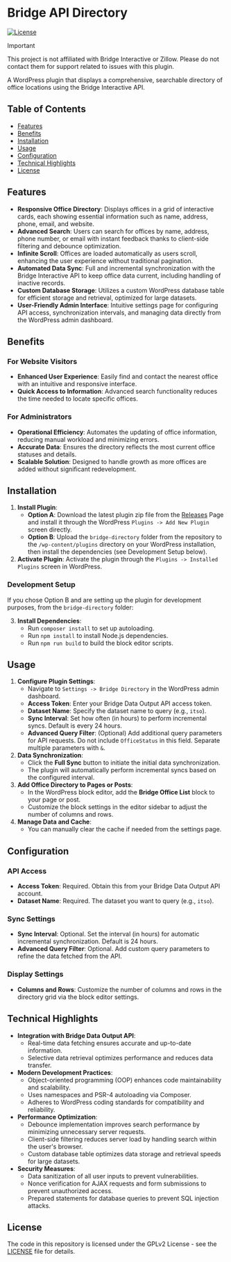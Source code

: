 # Bridge API Directory

[![License](https://img.shields.io/badge/license-GPLv2-green.svg)](LICENSE)

> [!IMPORTANT]
> This project is not affiliated with Bridge Interactive or Zillow. Please do not contact them for support related to issues with this plugin.

A WordPress plugin that displays a comprehensive, searchable directory of office locations using the Bridge Interactive API.

## Table of Contents

- [Features](#features)
- [Benefits](#benefits)
- [Installation](#installation)
- [Usage](#usage)
- [Configuration](#configuration)
- [Technical Highlights](#technical-highlights)
- [License](#license)

## Features

- **Responsive Office Directory**: Displays offices in a grid of interactive cards, each showing essential information such as name, address, phone, email, and website.
- **Advanced Search**: Users can search for offices by name, address, phone number, or email with instant feedback thanks to client-side filtering and debounce optimization.
- **Infinite Scroll**: Offices are loaded automatically as users scroll, enhancing the user experience without traditional pagination.
- **Automated Data Sync**: Full and incremental synchronization with the Bridge Interactive API to keep office data current, including handling of inactive records.
- **Custom Database Storage**: Utilizes a custom WordPress database table for efficient storage and retrieval, optimized for large datasets.
- **User-Friendly Admin Interface**: Intuitive settings page for configuring API access, synchronization intervals, and managing data directly from the WordPress admin dashboard.

## Benefits

### For Website Visitors

- **Enhanced User Experience**: Easily find and contact the nearest office with an intuitive and responsive interface.
- **Quick Access to Information**: Advanced search functionality reduces the time needed to locate specific offices.

### For Administrators

- **Operational Efficiency**: Automates the updating of office information, reducing manual workload and minimizing errors.
- **Accurate Data**: Ensures the directory reflects the most current office statuses and details.
- **Scalable Solution**: Designed to handle growth as more offices are added without significant redevelopment.

## Installation

1. **Install Plugin**:
   - **Option A**: Download the latest plugin zip file from the [Releases](releases/) Page and install it through the WordPress `Plugins -> Add New Plugin` screen directly.
   - **Option B**: Upload the `bridge-directory` folder from the repository to the `/wp-content/plugins` directory on your WordPress installation, then install the dependencies (see Development Setup below).
2. **Activate Plugin**: Activate the plugin through the `Plugins -> Installed Plugins` screen in WordPress.

### Development Setup

If you chose Option B and are setting up the plugin for development purposes, from the `bridge-directory` folder:

3. **Install Dependencies**:
   - Run `composer install` to set up autoloading.
   - Run `npm install` to install Node.js dependencies.
   - Run `npm run build` to build the block editor scripts.

## Usage

1. **Configure Plugin Settings**:
   - Navigate to `Settings -> Bridge Directory` in the WordPress admin dashboard.
   - **Access Token**: Enter your Bridge Data Output API access token.
   - **Dataset Name**: Specify the dataset name to query (e.g., `itso`).
   - **Sync Interval**: Set how often (in hours) to perform incremental syncs. Default is every 24 hours.
   - **Advanced Query Filter**: (Optional) Add additional query parameters for API requests. Do not include `OfficeStatus` in this field. Separate multiple parameters with `&`.
2. **Data Synchronization**:
   - Click the **Full Sync** button to initiate the initial data synchronization.
   - The plugin will automatically perform incremental syncs based on the configured interval.
3. **Add Office Directory to Pages or Posts**:
   - In the WordPress block editor, add the **Bridge Office List** block to your page or post.
   - Customize the block settings in the editor sidebar to adjust the number of columns and rows.
4. **Manage Data and Cache**:
   - You can manually clear the cache if needed from the settings page.

## Configuration

### API Access

- **Access Token**: Required. Obtain this from your Bridge Data Output API account.
- **Dataset Name**: Required. The dataset you want to query (e.g., `itso`).

### Sync Settings

- **Sync Interval**: Optional. Set the interval (in hours) for automatic incremental synchronization. Default is 24 hours.
- **Advanced Query Filter**: Optional. Add custom query parameters to refine the data fetched from the API.

### Display Settings

- **Columns and Rows**: Customize the number of columns and rows in the directory grid via the block editor settings.

## Technical Highlights

- **Integration with Bridge Data Output API**:
  - Real-time data fetching ensures accurate and up-to-date information.
  - Selective data retrieval optimizes performance and reduces data transfer.
- **Modern Development Practices**:
  - Object-oriented programming (OOP) enhances code maintainability and scalability.
  - Uses namespaces and PSR-4 autoloading via Composer.
  - Adheres to WordPress coding standards for compatibility and reliability.
- **Performance Optimization**:
  - Debounce implementation improves search performance by minimizing unnecessary server requests.
  - Client-side filtering reduces server load by handling search within the user's browser.
  - Custom database table optimizes data storage and retrieval speeds for large datasets.
- **Security Measures**:
  - Data sanitization of all user inputs to prevent vulnerabilities.
  - Nonce verification for AJAX requests and form submissions to prevent unauthorized access.
  - Prepared statements for database queries to prevent SQL injection attacks.

## License

The code in this repository is licensed under the GPLv2 License - see the [LICENSE](LICENSE) file for details.